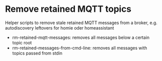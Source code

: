 # Remove retained MQTT topics
Helper scripts to remove stale retained MQTT messages from a broker, e.g. autodiscovery leftovers for homie oder homeassistant

* rm-retained-mqtt-messages:  removes all messages below a certain topic root
* rm-retained-messages-from-cmd-line:  removes all messages with topics passed from stdin